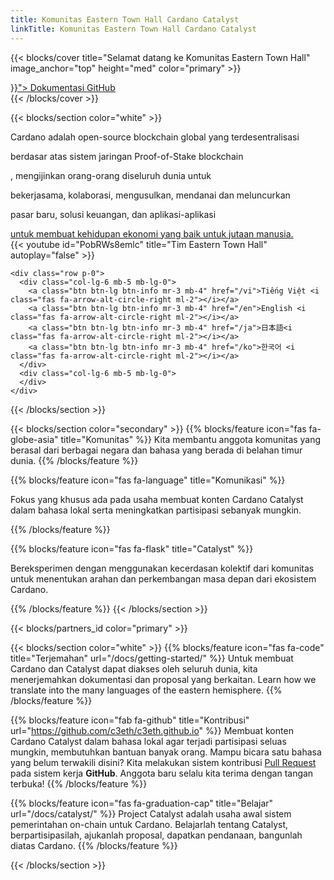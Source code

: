```yaml
---
title: Komunitas Eastern Town Hall Cardano Catalyst
linkTitle: Komunitas Eastern Town Hall Cardano Catalyst
---
```


{{< blocks/cover title="Selamat datang ke Komunitas Eastern Town Hall" image_anchor="top" height="med" color="primary" >}}
<div class="mx-auto">
	<a class="btn btn-lg btn-dark mr-3 mb-4" href="{{< relref "/docs" >}}">
		Dokumentasi <i class="fas fa-arrow-alt-circle-right ml-2"></i>
	</a>
	<a class="btn btn-lg btn-light mr-3 mb-4" href="https://github.com/c3eth">
		GitHub <i class="fab fa-github ml-2 "></i>
	</a>
</div>
{{< /blocks/cover >}}

{{< blocks/section color="white" >}}
<div class="container">
    <div class="row p-0">
      <div class="col-lg-6 mb-5 mb-lg-0">
        <div class="text-left">
          <p class="h3 text-dark d-inline">Cardano adalah open-source blockchain global yang terdesentralisasi </p>
          <p class="h3 text-light d-inline">berdasar atas sistem jaringan Proof-of-Stake blockchain </p>
          <p class="h3 text-dark d-inline">, mengijinkan orang-orang diseluruh dunia untuk </p>
          <p class="h3 text-light d-inline">bekerjasama, kolaborasi, mengusulkan, mendanai dan meluncurkan </p>
          <p class="h3 text-dark d-inline">pasar baru, solusi keuangan, dan aplikasi-aplikasi </p>
          <a class="h3 text-danger d-inline" href="/catalyst">untuk membuat kehidupan ekonomi yang baik untuk jutaan manusia.</a> 
        </div>
      </div>
      <div class="col-lg-6 mb-5 mb-lg-0">
        {{< youtube id="PobRWs8emlc" title="Tim Eastern Town Hall" autoplay="false"  >}}
      </div>
    </div>

    <div class="row p-0">
      <div class="col-lg-6 mb-5 mb-lg-0">
        <a class="btn btn-lg btn-info mr-3 mb-4" href="/vi">Tiếng Việt <i class="fas fa-arrow-alt-circle-right ml-2"></i></a>
        <a class="btn btn-lg btn-info mr-3 mb-4" href="/en">English <i class="fas fa-arrow-alt-circle-right ml-2"></i></a>
        <a class="btn btn-lg btn-info mr-3 mb-4" href="/ja">日本語<i class="fas fa-arrow-alt-circle-right ml-2"></i></a>
        <a class="btn btn-lg btn-info mr-3 mb-4" href="/ko">한국어 <i class="fas fa-arrow-alt-circle-right ml-2"></i></a>
      </div>
      <div class="col-lg-6 mb-5 mb-lg-0">
      </div>
    </div>

</div>
{{< /blocks/section >}}

{{< blocks/section color="secondary" >}}
{{% blocks/feature icon="fas fa-globe-asia" title="Komunitas" %}}
Kita membantu anggota komunitas yang berasal dari berbagai negara dan bahasa yang berada di belahan timur dunia.
{{% /blocks/feature %}}

{{% blocks/feature icon="fas fa-language" title="Komunikasi" %}}
<p>Fokus yang khusus ada pada usaha membuat konten Cardano Catalyst dalam bahasa lokal serta meningkatkan partisipasi sebanyak mungkin.</p>
{{% /blocks/feature %}}

{{% blocks/feature icon="fas fa-flask" title="Catalyst" %}}
<p>Bereksperimen dengan menggunakan kecerdasan kolektif dari komunitas untuk menentukan arahan dan perkembangan masa depan dari ekosistem Cardano.</p>
{{% /blocks/feature %}}
{{< /blocks/section >}}

{{< blocks/partners_id color="primary" >}}

{{< blocks/section color="white" >}}
{{% blocks/feature icon="fas fa-code" title="Terjemahan"  url="/docs/getting-started/" %}}
Untuk membuat Cardano dan Catalyst dapat diakses oleh seluruh dunia, kita menerjemahkan dokumentasi dan proposal yang berkaitan.
<a href="/docs/internationalisation/"></a>Learn how we translate into the many languages of the eastern hemisphere</a>.
{{% /blocks/feature %}}

{{% blocks/feature icon="fab fa-github" title="Kontribusi" url="https://github.com/c3eth/c3eth.github.io" %}}
Membuat konten Cardano Catalyst dalam bahasa lokal agar terjadi partisipasi seluas mungkin, membutuhkan bantuan banyak orang. Mampu bicara satu bahasa yang belum terwakili disini? Kita melakukan sistem kontribusi [Pull Request](https://github.com/c3eth/c3eth.github.io/pulls) pada sistem kerja **GitHub**. Anggota baru selalu kita terima dengan tangan terbuka!
{{% /blocks/feature %}}

{{% blocks/feature icon="fas fa-graduation-cap" title="Belajar" url="/docs/catalyst/" %}}
Project Catalyst adalah usaha awal sistem pemerintahan on-chain untuk Cardano. Belajarlah tentang Catalyst, berpartisipasilah, ajukanlah proposal, dapatkan pendanaan, bangunlah diatas Cardano.
{{% /blocks/feature %}}

{{< /blocks/section >}}
